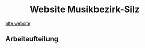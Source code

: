 <div align="center">
  <h1>Website Musikbezirk-Silz</h1>
</div>

[alte website](https://musikbezirk-silz.at)

## Arbeitaufteilung
